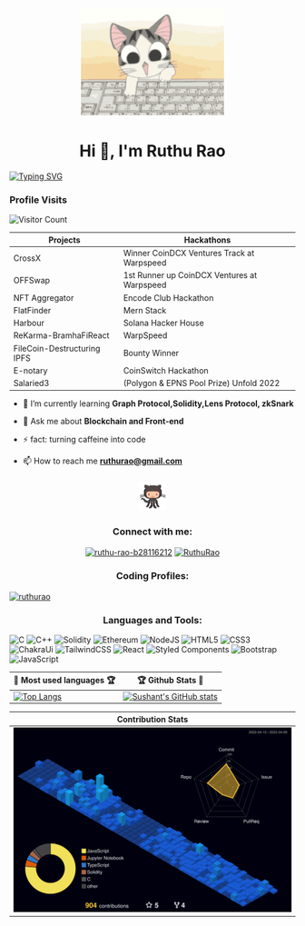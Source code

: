 <h1 align="center"> <a href="#"><img width="50%" height="auto" src="https://raw.githubusercontent.com/SakshiUppoor/SakshiUppoor/main/cat.gif" height="175px"/></a></h1>

<h1 align="center">Hi 👋, I'm Ruthu Rao </h1>

  
[![Typing SVG](https://readme-typing-svg.herokuapp.com?font=monospace&color=%36BCF7FF&vCenter=true&lines=A+Passionate+BlockChain+Developer;Blockchain+Enthusiast;Opensource+Contributor)](https://git.io/typing-svg)

<h3>Profile Visits</h3>

![Visitor Count](https://profile-counter.glitch.me/route-2/count.svg)

|  Projects|Hackathons|
|-----------|---------|
| CrossX | Winner CoinDCX Ventures Track at Warpspeed |
| OFFSwap | 1st Runner up CoinDCX Ventures at Warpspeed |
| NFT Aggregator | Encode Club Hackathon |
| FlatFinder | Mern Stack  |
| Harbour | Solana Hacker House |
| ReKarma-BramhaFiReact | WarpSpeed |
| FileCoin-Destructuring  IPFS  | Bounty Winner |
| E-notary | CoinSwitch Hackathon |
| Salaried3 | (Polygon & EPNS Pool Prize) Unfold 2022 |

- 🌱 I’m currently learning **Graph Protocol,Solidity,Lens Protocol, zkSnark**

- 💬 Ask me about **Blockchain and Front-end**

- ⚡ fact: turning caffeine into code 

- 📫 How to reach me **ruthurao@gmail.com**

<h3 align="center"><img width="10%" height="auto" src="https://raw.githubusercontent.com/iCharlesZ/FigureBed/master/img/octocat.gif"/></h3>
<h3 align="center" > Connect with me: </h3>
<p align="center">
  <a href="https://www.linkedin.com/in/ruthu-rao-b28116212/" target="blank"><img align="center" src="https://img.shields.io/badge/Ruthu Rao-0077B5?style=for-the-badge&logo=linkedin&logoColor=white" alt="ruthu-rao-b28116212"  /></a>
  <a href="https://twitter.com/RuthuRao" target="blank"><img align="center" src="https://img.shields.io/badge/RuthuRao-%231DA1F2.svg?style=for-the-badge&logo=Twitter&logoColor=white" alt="RuthuRao"  /></a>
 
</p>

<h3 align="center">Coding Profiles:</h3>
<p align="center">

<a href="https://leetcode.com/ruthurao" target="blank"><img align="center" src="https://img.shields.io/badge/ruthurao-000000?style=for-the-badge&logo=LeetCode&logoColor=#d16c06" alt="ruthurao"/></a>
</p>

<h3 align="center">Languages and Tools:</h3>

  ![C](https://img.shields.io/badge/c-%2300599C.svg?style=for-the-badge&logo=c&logoColor=white)
  ![C++](https://img.shields.io/badge/c++-%2300599C.svg?style=for-the-badge&logo=c%2B%2B&logoColor=white)
  ![Solidity](https://img.shields.io/badge/Solidity-%23363636.svg?style=for-the-badge&logo=solidity&logoColor=white)
  ![Ethereum](https://img.shields.io/badge/Ethereum-3C3C3D?style=for-the-badge&logo=Ethereum&logoColor=white)
  ![NodeJS](https://img.shields.io/badge/node.js-6DA55F?style=for-the-badge&logo=node.js&logoColor=white)
  ![HTML5](https://img.shields.io/badge/html5-%23E34F26.svg?style=for-the-badge&logo=html5&logoColor=white)
  ![CSS3](https://img.shields.io/badge/css3-%231572B6.svg?style=for-the-badge&logo=css3&logoColor=white)
  ![ChakraUi](https://img.shields.io/badge/Chakra--UI-319795?style=for-the-badge&logo=chakra-ui&logoColor=white)
  ![TailwindCSS](https://img.shields.io/badge/Tailwind_CSS-38B2AC?style=for-the-badge&logo=tailwind-css&logoColor=white)
  ![React](https://img.shields.io/badge/react-%2320232a.svg?style=for-the-badge&logo=react&logoColor=%2361DAFB)
  ![Styled Components](https://img.shields.io/badge/styled--components-DB7093?style=for-the-badge&logo=styled-components&logoColor=white)
  ![Bootstrap](https://img.shields.io/badge/bootstrap-%23563D7C.svg?style=for-the-badge&logo=bootstrap&logoColor=white)
  ![JavaScript](https://img.shields.io/badge/JavaScript-%6DA55F?style=for-the-badge&logo=javascript&logoColor=white)

<!--![](./profile-3d-contrib/profile-night-view.svg)-->

|🎯 Most used languages 🏆| 🏆 Github Stats 🔭|
|----------------------------------|----------------------------|
|[![Top Langs](https://github-readme-stats.vercel.app/api/top-langs/?username=route-2&theme=midnight-purple&layout=compact&hide=css,html)](https://github.com/anuraghazra/github-readme-stats) | [![Sushant's GitHub stats](https://github-readme-stats.vercel.app/api?username=route-2&show_icons=true&theme=midnight-purple&hide_title=true)](https://github.com/route-2)|

|  Contribution Stats  |
|----------------------|
| ![](./profile-3d-contrib/profile-night-view.svg) |
